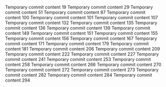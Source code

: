 Temporary commit content 19
Temporary commit content 29
Temporary commit content 51
Temporary commit content 87
Temporary commit content 100
Temporary commit content 101
Temporary commit content 107
Temporary commit content 132
Temporary commit content 135
Temporary commit content 136
Temporary commit content 139
Temporary commit content 149
Temporary commit content 151
Temporary commit content 155
Temporary commit content 156
Temporary commit content 167
Temporary commit content 171
Temporary commit content 179
Temporary commit content 181
Temporary commit content 206
Temporary commit content 209
Temporary commit content 222
Temporary commit content 227
Temporary commit content 241
Temporary commit content 253
Temporary commit content 258
Temporary commit content 266
Temporary commit content 270
Temporary commit content 272
Temporary commit content 273
Temporary commit content 282
Temporary commit content 284
Temporary commit content 294

